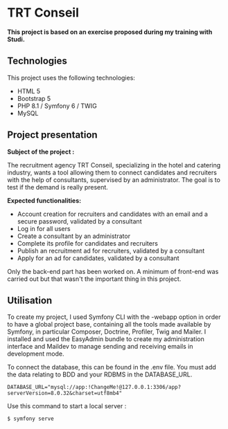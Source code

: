 # TRT Conseil

**This project is based on an exercise proposed during my training with Studi.**

## Technologies

This project uses the following technologies:
- HTML 5
- Bootstrap 5
- PHP 8.1 / Symfony 6 / TWIG
- MySQL

## Project presentation

**Subject of the project :**

The recruitment agency TRT Conseil, specializing in the hotel and catering industry, wants a tool allowing them to connect candidates and recruiters with the help of consultants, supervised by an administrator. The goal is to test if the demand is really present.

**Expected functionalities:**
- Account creation for recruiters and candidates with an email and a secure password, validated by a consultant
- Log in for all users
- Create a consultant by an administrator
- Complete its profile for candidates and recruiters
- Publish an recruitment ad for recruiters, validated by a consultant
- Apply for an ad for candidates, validated by a consultant

Only the back-end part has been worked on. A minimum of front-end was carried out but that wasn't the important thing in this project.

## Utilisation

To create my project, I used Symfony CLI with the -webapp option in order to have a global project base, containing all the tools made available by Symfony, in particular Composer, Doctrine, Profiler, Twig and Mailer. I installed and used the EasyAdmin bundle to create my administration interface and Maildev to manage sending and receiving emails in development mode.

To connect the database, this can be found in the .env file. You must add the data relating to BDD and your RDBMS in the DATABASE_URL.

```
DATABASE_URL="mysql://app:!ChangeMe!@127.0.0.1:3306/app?serverVersion=8.0.32&charset=utf8mb4"
```

Use this command to start a local server :

```
$ symfony serve
```
